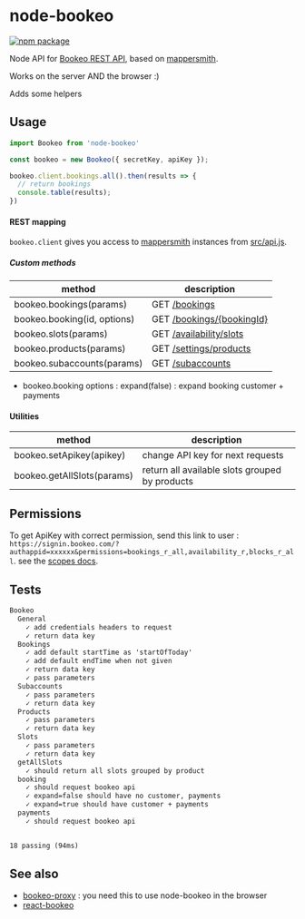 # node-bookeo

[![npm package][npm-badge]][npm]


Node API for [Bookeo REST API](https://www.bookeo.com/api), based on [mappersmith](https://github.com/tulios/mappersmith).

Works on the server AND the browser :)

Adds some helpers

## Usage

```js
import Bookeo from 'node-bookeo'

const bookeo = new Bookeo({ secretKey, apiKey });

bookeo.client.bookings.all().then(results => {
  // return bookings
  console.table(results);
})
```

#### REST mapping

`bookeo.client` gives you access to [mappersmith](https://github.com/tulios/mappersmith) instances from [src/api.js](src/api.js).

##### Custom methods

method | description
----|------
bookeo.bookings(params) | GET [/bookings](https://www.bookeo.com/apiref/index.html#!/Bookings/bookings_get)
bookeo.booking(id, options) | GET [/bookings/{bookingId}](https://www.bookeo.com/apiref/index.html#!/Bookings/bookings_get)
bookeo.slots(params) | GET [/availability/slots](https://www.bookeo.com/apiref/index.html#!/Availability/availability_slots_get)
bookeo.products(params) | GET [/settings/products](https://www.bookeo.com/apiref/index.html#!/Settings/settings_products_get)
bookeo.subaccounts(params) | GET [/subaccounts](https://www.bookeo.com/apiref/index.html#!/Subaccounts/subaccounts_get)

 - bookeo.booking options : expand(false) : expand booking customer + payments

#### Utilities

method | description
----|------
bookeo.setApikey(apikey) | change API key for next requests
bookeo.getAllSlots(params) | return all available slots grouped by products

## Permissions

To get ApiKey with correct permission, send this link to user : `https://signin.bookeo.com/?authappid=xxxxxx&permissions=bookings_r_all,availability_r,blocks_r_all`. see the [scopes docs](https://www.bookeo.com/api/setup).

## Tests

```txt
Bookeo
  General
    ✓ add credentials headers to request
    ✓ return data key
  Bookings
    ✓ add default startTime as 'startOfToday'
    ✓ add default endTime when not given
    ✓ return data key
    ✓ pass parameters
  Subaccounts
    ✓ pass parameters
    ✓ return data key
  Products
    ✓ pass parameters
    ✓ return data key
  Slots
    ✓ pass parameters
    ✓ return data key
  getAllSlots
    ✓ should return all slots grouped by product
  booking
    ✓ should request bookeo api
    ✓ expand=false should have no customer, payments
    ✓ expand=true should have customer + payments
  payments
    ✓ should request bookeo api


18 passing (94ms)

```

## See also

 - [bookeo-proxy](http://github.com/revolunet/bookeo-proxy) : you need this to use node-bookeo in the browser
 - [react-bookeo](http://github.com/revolunet/react-bookeo)


[npm-badge]: https://img.shields.io/npm/v/node-bookeo.png?style=flat-square
[npm]: https://www.npmjs.org/package/node-bookeo
